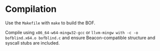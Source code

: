 # Compilation

Use the `Makefile` with `make` to build the BOF.

Compile using `x86_64-w64-mingw32-gcc` or `llvm-mingw with -c -o bofblind.x64.o bofblind.c` and ensure Beacon-compatible structure and syscall stubs are included. 
